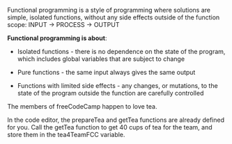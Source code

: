 Functional programming is a style of programming where solutions are simple, isolated functions, without any side effects outside of the function scope: INPUT -> PROCESS -> OUTPUT

**Functional programming is about**:

* Isolated functions - there is no dependence on the state of the program, which includes global variables that are subject to change

* Pure functions - the same input always gives the same output

* Functions with limited side effects - any changes, or mutations, to the state of the program outside the function are carefully controlled

The members of freeCodeCamp happen to love tea.

In the code editor, the prepareTea and getTea functions are already defined for you. Call the getTea function to get 40 cups of tea for the team, and store them in the tea4TeamFCC variable.
